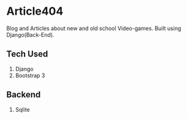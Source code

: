 # Article404
Blog and Articles about new and old school Video-games. Built using Django(Back-End).

## Tech Used
1. Django
2. Bootstrap 3

## Backend
1. Sqlite
